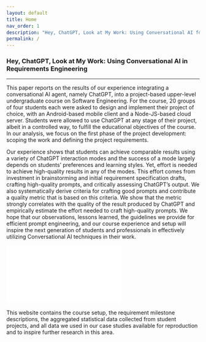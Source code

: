 ```yaml
---
layout: default
title: Home
nav_order: 1
description: "Hey, ChatGPT, Look at My Work: Using Conversational AI for Project Scoping and Requirement Engineering"
permalink: /
---
```


### Hey, ChatGPT, Look at My Work: Using Conversational AI in Requirements Engineering

---

This paper reports on the results of our experience integrating a conversational AI agent, namely ChatGPT, into a project-based upper-level undergraduate course on Software Engineering. For the course, 20 groups of four students each were asked to design and implement their project of choice, with an Android-based mobile client and a Node-JS-based cloud server. Students were allowed to use ChatGPT at any stage of their project, albeit in a controlled way, to fulfill the educational objectives of the course. In our analysis, we focus on the first phase of the project development: scoping the work and defining the project requirements.

Our experience shows that students can achieve comparable results using a variety of ChatGPT interaction modes and the success of a mode largely depends on students’ preferences and learning styles. Yet, effort is needed to achieve high-quality results in any of the modes. This effort comes from investment in brainstorming and initial requirement specification drafts, crafting high-quality prompts, and critically assessing ChatGPT’s output. We also systematically derive criteria for crafting good prompts and contribute a quality metric that is based on this criteria. We show that the metric strongly correlates with the quality of the result produced by ChatGPT and empirically estimate the effort needed to craft high-quality prompts. We hope that our observations, lessons learned, the guidelines we provide for efficient prompt engineering, and our course experience and setup will inspire the next generation of students and professionals in effectively utilizing Conversational AI techniques in their work.

![](./img/overview.pdf)

This website contains the course setup, the requirement milestone descriptions, the aggregated statistical data collected from student projects, and all data we used in our case studies available for reproduction and to inspire further research in this area. 